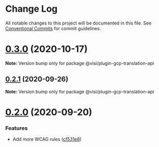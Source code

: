 # Change Log

All notable changes to this project will be documented in this file.
See [Conventional Commits](https://conventionalcommits.org) for commit guidelines.

# [0.3.0](https://github.com/visible/visible/compare/v0.2.1...v0.3.0) (2020-10-17)

**Note:** Version bump only for package @visi/plugin-gcp-translation-api





## [0.2.1](https://github.com/visible/visible/compare/v0.2.0...v0.2.1) (2020-09-26)

**Note:** Version bump only for package @visi/plugin-gcp-translation-api





# [0.2.0](https://github.com/visible/visible/compare/v0.1.0...v0.2.0) (2020-09-20)


### Features

* Add more WCAG rules ([cf531e8](https://github.com/visible/visible/commit/cf531e866f88dace49d921785f032c302705c4d8))
